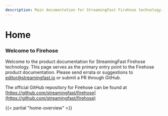```yaml
---
description: Main documentation for StreamingFast Firehose technology.
---
```


# Home

### Welcome to Firehose&#x20;

Welcome to the product documentation for StreamingFast Firehose technology. This page serves as the primary entry point to the Firehose product documentation. Please send errata or suggestions to [editor@streamingfast.io](mailto:editor@streamingfast.io) or submit a PR through GitHub.

The official GitHub repository for Firehose can be found at [https://github.com/streamingfast/firehose](https://github.com/streamingfast/firehose)

\{{< partial "home-overview" >\}}

